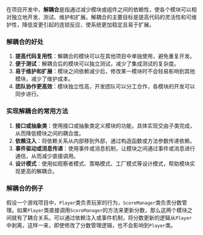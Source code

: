 在项目开发中，**解耦合**是指通过减少模块或组件之间的依赖性，使各个模块可以相对独立地开发、测试、维护和扩展。解耦合的主要目标是提高代码的灵活性和可维护性，降低变更引起的连锁反应，使系统更加稳定且易于扩展。

### 解耦合的好处
1. **提高代码复用性**：解耦合的模块可以在其他项目中单独使用，避免重复开发。
2. **便于测试**：解耦合后的模块可以独立测试，减少了集成测试的复杂度。
3. **易于维护和扩展**：模块之间依赖减少后，修改某一模块时不会轻易影响到其他模块，减少了维护成本。
4. **团队协作更高效**：模块独立性高，开发团队可以分工合作，各模块的开发可以同步进行。

### 实现解耦合的常用方法
1. **接口或抽象类**：使用接口或抽象类定义模块的功能，具体实现交由子类完成，从而降低模块之间的耦合度。
2. **依赖注入**：将依赖关系从内部移到外部，通过构造函数或方法参数传递依赖。
3. **事件驱动或消息传递**：使用事件或消息机制，让模块之间通过事件或消息进行通信，从而减少直接调用。
4. **设计模式**：使用如观察者模式、策略模式、工厂模式等设计模式，帮助模块实现更高的解耦合。

### 解耦合的例子
假设一个游戏项目中，`Player`类负责玩家的行为，`ScoreManager`类负责分数管理。如果`Player`类直接调用`ScoreManager`的方法来更新分数，那么这两个模块之间就有了耦合关系。可以通过依赖注入或事件机制，将分数更新的逻辑从`Player`中剥离，这样一来，即使修改了分数管理逻辑，也不会影响到`Player`类。

